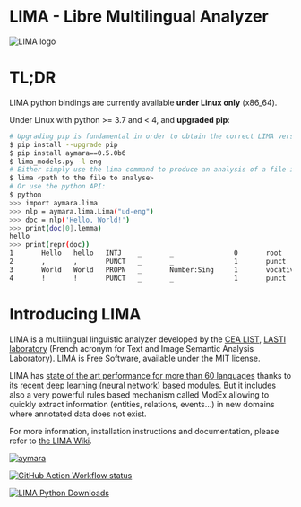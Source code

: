 LIMA - Libre Multilingual Analyzer
==================================
![LIMA logo](https://raw.githubusercontent.com/aymara/lima/master/pics/lima-logo.png)

# TL;DR

LIMA python bindings are currently available **under Linux only** (x86_64).

Under Linux with python >= 3.7 and < 4, and **upgraded pip**:


```bash
# Upgrading pip is fundamental in order to obtain the correct LIMA version
$ pip install --upgrade pip
$ pip install aymara==0.5.0b6
$ lima_models.py -l eng
# Either simply use the lima command to produce an analysis of a file in CoNLLU format:
$ lima <path to the file to analyse>
# Or use the python API:
$ python
>>> import aymara.lima
>>> nlp = aymara.lima.Lima("ud-eng")
>>> doc = nlp('Hello, World!')
>>> print(doc[0].lemma)
hello
>>> print(repr(doc))
1       Hello   hello   INTJ    _       _               0       root    _       Pos=0|Len=5
2       ,       ,       PUNCT   _       _               1       punct   _       Pos=5|Len=1
3       World   World   PROPN   _       Number:Sing     1       vocative        _       Pos=7|Len=5
4       !       !       PUNCT   _       _               1       punct   _       Pos=12|Len=1
```

# Introducing LIMA

LIMA is a multilingual linguistic analyzer developed by the [CEA LIST](http://www-list.cea.fr/en), [LASTI laboratory](http://www.kalisteo.fr/en/index.htm) (French acronym for Text and Image Semantic Analysis Laboratory). LIMA is Free Software, available under the MIT license.

LIMA has [state of the art performance for more than 60 languages](https://github.com/aymara/lima-models/blob/master/eval.md) thanks to its recent deep learning (neural network) based modules. But it includes also a very powerful rules based mechanism called ModEx allowing to quickly extract information (entities, relations, events…) in new domains where annotated data does not exist.

For more information, installation instructions and documentation, please refer to [the LIMA Wiki](https://github.com/aymara/lima/wiki).

<!---
Drone.io Build Status: [![Drone.io Build Status](https://drone.io/github.com/aymara/lima/status.png)](https://drone.io/github.com/aymara/lima/latest)
-->
[![aymara](https://circleci.com/gh/aymara/lima.svg?style=svg)](https://app.circleci.com/pipelines/github/aymara/lima)
<!--[![Build status](https://ci.appveyor.com/api/projects/status/github/aymara/lima?branch=master&svg=true)](https://ci.appveyor.com/project/kleag/lima)-->
[![GitHub Action Workflow status](https://github.com/aymara/lima/actions/workflows/build.yml/badge.svg)](https://github.com/aymara/lima/actions)


[![LIMA Python Downloads](https://static.pepy.tech/personalized-badge/aymara?period=total&units=international_system&left_color=black&right_color=brightgreen&left_text=LIMA%20Python%20Downloads)](https://pepy.tech/project/aymara)
